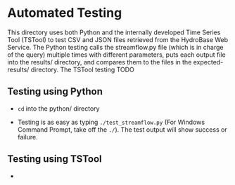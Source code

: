 # Automated Testing

This directory uses both Python and the internally developed Time Series Tool
(TSTool) to test CSV and JSON files retrieved from the HydroBase Web Service. The
Python testing calls the streamflow.py file (which is in charge of the query)
multiple times with different parameters, puts each output file into the results/
directory, and compares them to the files in the expected-results/ directory. The
TSTool testing
    TODO

## Testing using Python

* `cd` into the python/ directory

* Testing is as easy as typing `./test_streamflow.py` (For Windows Command Prompt,
take off the `./`). The test output will show success or failure.

## Testing using TSTool

* 
